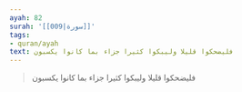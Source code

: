 ```yaml
---
ayah: 82
surah: '[[009|سورة]]'
tags:
- quran/ayah
text: فليضحكوا قليلا وليبكوا كثيرا جزاء بما كانوا يكسبون
---
```

> فليضحكوا قليلا وليبكوا كثيرا جزاء بما كانوا يكسبون
